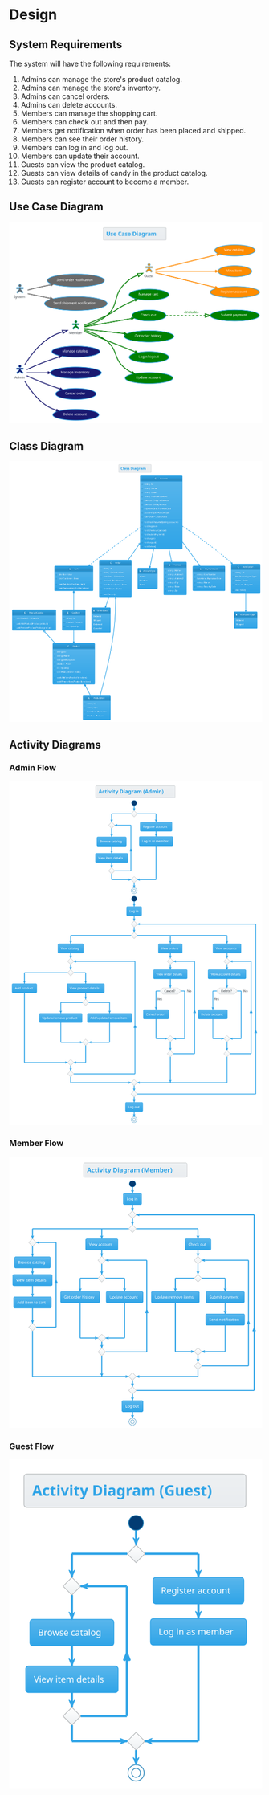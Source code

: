 # Design

## System Requirements
The system will have the following requirements:
1. Admins can manage the store's product catalog.
2. Admins can manage the store's inventory.
3. Admins can cancel orders.
4. Admins can delete accounts.
5. Members can manage the shopping cart.
6. Members can check out and then pay.
7. Members get notification when order has been placed and shipped.
8. Members can see their order history.
9. Members can log in and log out.
10. Members can update their account.
11. Guests can view the product catalog.
12. Guests can view details of candy in the product catalog.
13. Guests can register account to become a member.

## Use Case Diagram
![Use Case Diagram](/diagrams/use-case.svg)

## Class Diagram
![Class Diagram](/diagrams/class.svg)

## Activity Diagrams

### Admin Flow
![Class Diagram](/diagrams/activity-admin.svg)

### Member Flow
![Class Diagram](/diagrams/activity-member.svg)

### Guest Flow
![Class Diagram](/diagrams/activity-guest.svg)
